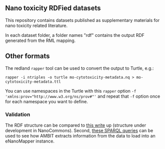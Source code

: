 ## Nano toxicity RDFied datasets

This repository contains datasets published as supplementary materials for nano toxicity related literature.

In each dataset folder, a folder names "rdf" contains the output RDF generated from the RML mapping.

## Other formats

The redland `rapper` tool can be used to convert the output to Turtle, e.g.:

```shell
rapper -i ntriples -o turtle mo-cytotoxicity-metadata.nq > mo-cytotoxicity-metadata.ttl
```

You can use namespaces in the Turtle with this `rapper` option `-f 'xmlns:prov="http://www.w3.org/ns/prov#"'`
and repeat that `-f` option once for each namespace you want to define.


### Validation

The RDF structure can be compared to [this write](https://github.com/nanocommons/enmrdf)
up (structure under development in NanoCommons). Second,
[these SPARQL queries](https://github.com/NanoSolveIT/10.1021-acsnano.8b07562/tree/master/Create-RDF-Groovy/ambit)
can be used to see how AMBIT extracts information from the data to load into an
eNanoMapper instance.
